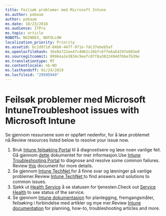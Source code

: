 ```yaml
---
title: Feilsøk problemer med Microsoft Intune
ms.author: pebaum
author: pebaum
ms.date: 10/23/2018
ms.audience: ITPro
ms.topic: article
ROBOTS: NOINDEX, NOFOLLOW
localization_priority: Priority
ms.assetid: bc1d971d-84b0-447f-971e-7dc37ebeb5af
ms.openlocfilehash: 36e0a722ee47c4062c26bfc6ffe6a64297e603e0
ms.sourcegitcommit: 89964a2e3834c9eefc07f8a3822494d7bbe7b39e
ms.translationtype: MT
ms.contentlocale: nb-NO
ms.lasthandoff: 01/24/2019
ms.locfileid: "29505949"
---
```

# <a name="troubleshoot-issues-with-microsoft-intune"></a><span data-ttu-id="72f09-102">Feilsøk problemer med Microsoft Intune</span><span class="sxs-lookup"><span data-stu-id="72f09-102">Troubleshoot issues with Microsoft Intune</span></span>

<span data-ttu-id="72f09-103">Se gjennom ressursene som er oppført nedenfor, for å løse problemet nå.</span><span class="sxs-lookup"><span data-stu-id="72f09-103">Review resources listed below to resolve your issue now.</span></span>
  
1. <span data-ttu-id="72f09-p101">Bruk [Intune feilsøking Portal](https://devicemanagement.microsoft.com/#blade/Microsoft_Intune_DeviceSettings/TroubleshootBlade) til å diagnostisere og løse noen vanlige feil. Gå gjennom [dette](https://docs.microsoft.com/en-us/intune/help-desk-operators) dokumentet for mer informasjon.</span><span class="sxs-lookup"><span data-stu-id="72f09-p101">Use [Intune Troubleshooting Portal](https://devicemanagement.microsoft.com/#blade/Microsoft_Intune_DeviceSettings/TroubleshootBlade) to diagnose and resolve some common failures. Review [this](https://docs.microsoft.com/en-us/intune/help-desk-operators) document for more details.</span></span>  
2. <span data-ttu-id="72f09-106">Se gjennom [Intune TechNet ](https://social.technet.microsoft.com/forums/en-us/home?forum=microsoftintuneprod)for å finne svar og løsninger på vanlige problemer.</span><span class="sxs-lookup"><span data-stu-id="72f09-106">Review [Intune TechNet ](https://social.technet.microsoft.com/forums/en-us/home?forum=microsoftintuneprod)to find answers and solutions to common issues.</span></span>  
3. <span data-ttu-id="72f09-107">Sjekk ut [Health Service](https://portal.office.com/AdminPortal/Home#/servicehealth) å se statusen for tjenesten.</span><span class="sxs-lookup"><span data-stu-id="72f09-107">Check out [Service Health](https://portal.office.com/AdminPortal/Home#/servicehealth) to see status of the service.</span></span>   
4. <span data-ttu-id="72f09-108">Se gjennom [Intune dokumentasjon](https://docs.microsoft.com/en-us/intune/) for planlegging, fremgangsmåter, feilsøking i forbindelse med artikler og mye mer.</span><span class="sxs-lookup"><span data-stu-id="72f09-108">Review [Intune documentation](https://docs.microsoft.com/en-us/intune/) for planning, how-to, troubleshooting articles and more.</span></span> 